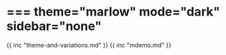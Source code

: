 ===
theme="marlow"
mode="dark"
sidebar="none"
===
{{ inc "theme-and-variations.md" }}
{{ inc "mdemo.md" }}
